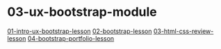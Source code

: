 # 03-ux-bootstrap-module
[01-intro-ux-bootstrap-lesson](01-intro-ux-bootstrap-lesson.md)
[02-bootstrap-lesson](02-bootstrap-lesson.md)
[03-html-css-review-lesson](03-html-css-review-lesson.md)
[04-bootstrap-portfolio-lesson](04-bootstrap-portfolio-lesson.md)

